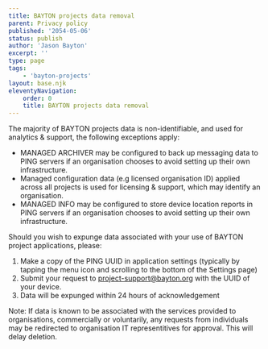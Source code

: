 ```yaml
---
title: BAYTON projects data removal
parent: Privacy policy
published: '2054-05-06'
status: publish
author: 'Jason Bayton'
excerpt: ''
type: page
tags: 
    - 'bayton-projects'
layout: base.njk
eleventyNavigation: 
    order: 0
    title: BAYTON projects data removal
---
```


The majority of BAYTON projects data is non-identifiable, and used for analytics & support, the following exceptions apply:

- MANAGED ARCHIVER may be configured to back up messaging data to PING servers if an organisation chooses to avoid setting up their own infrastructure.
- Managed configuration data (e.g licensed organisation ID) applied across all projects is used for licensing & support, which may identify an organisation.
- MANAGED INFO may be configured to store device location reports in PING servers if an organisation chooses to avoid setting up their own infrastructure.

Should you wish to expunge data associated with your use of BAYTON project applications, please:

1. Make a copy of the PING UUID in application settings (typically by tapping the menu icon and scrolling to the bottom of the Settings page)
2. Submit your request to [project-support@bayton.org](mailto:project-support@bayton.org) with the UUID of your device.
3. Data will be expunged within 24 hours of acknowledgement

Note: If data is known to be associated with the services provided to organisations, commercially or voluntarily, any requests from individuals may be redirected to organisation IT representitives for approval. This will delay deletion.

